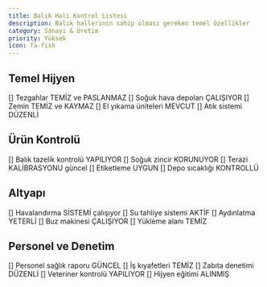 ```yaml
---
title: Balık Hali Kontrol Listesi
description: Balık hallerinin sahip olması gereken temel özellikler
category: Sanayi & Üretim
priority: Yüksek
icon: fa-fish
---
```


## Temel Hijyen

[] Tezgahlar TEMİZ ve PASLANMAZ
[] Soğuk hava depoları ÇALIŞIYOR
[] Zemin TEMİZ ve KAYMAZ
[] El yıkama üniteleri MEVCUT
[] Atık sistemi DÜZENLİ

## Ürün Kontrolü

[] Balık tazelik kontrolü YAPILIYOR
[] Soğuk zincir KORUNUYOR
[] Terazi KALİBRASYONU güncel
[] Etiketleme UYGUN
[] Depo sıcaklığı KONTROLLÜ

## Altyapı

[] Havalandırma SİSTEMİ çalışıyor
[] Su tahliye sistemi AKTİF
[] Aydınlatma YETERLİ
[] Buz makinesi ÇALIŞIYOR
[] Yükleme alanı TEMİZ

## Personel ve Denetim

[] Personel sağlık raporu GÜNCEL
[] İş kıyafetleri TEMİZ
[] Zabıta denetimi DÜZENLİ
[] Veteriner kontrolü YAPILIYOR
[] Hijyen eğitimi ALINMIŞ
